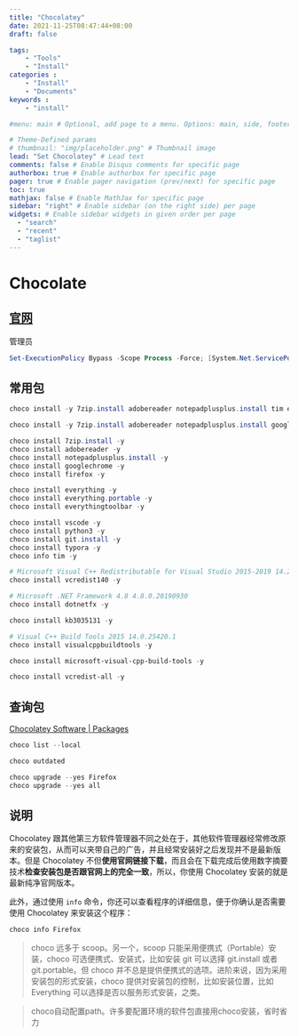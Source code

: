 ```yaml
---
title: "Chocolatey"
date: 2021-11-25T08:47:44+08:00
draft: false

tags: 
    - "Tools"
    - "Install"
categories :                             
    - "Install"
    - "Documents"
keywords :                                 
    - "install"

#menu: main # Optional, add page to a menu. Options: main, side, footer

# Theme-Defined params
# thumbnail: "img/placeholder.png" # Thumbnail image
lead: "Set Chocolatey" # Lead text
comments: false # Enable Disqus comments for specific page
authorbox: true # Enable authorbox for specific page
pager: true # Enable pager navigation (prev/next) for specific page
toc: true 
mathjax: false # Enable MathJax for specific page
sidebar: "right" # Enable sidebar (on the right side) per page
widgets: # Enable sidebar widgets in given order per page
  - "search"
  - "recent"
  - "taglist"
---
```


# Chocolate

## [官网](https://chocolatey.org/install)

管理员

```powershell
Set-ExecutionPolicy Bypass -Scope Process -Force; [System.Net.ServicePointManager]::SecurityProtocol = [System.Net.ServicePointManager]::SecurityProtocol -bor 3072; iex ((New-Object System.Net.WebClient).DownloadString('https://chocolatey.org/install.ps1'))
```

## 常用包

```powershell
choco install -y 7zip.install adobereader notepadplusplus.install tim everything 

choco install -y 7zip.install adobereader notepadplusplus.install googlechrome firefox vscode  everything 

choco install 7zip.install -y
choco install adobereader -y
choco install notepadplusplus.install -y
choco install googlechrome -y
choco install firefox -y

choco install everything -y
choco install everything.portable -y
choco install everythingtoolbar -y

choco install vscode -y
choco install python3 -y
choco install git.install -y
choco install typora -y
choco info tim -y

# Microsoft Visual C++ Redistributable for Visual Studio 2015-2019 14.29.30040
choco install vcredist140 -y

# Microsoft .NET Framework 4.8 4.8.0.20190930
choco install dotnetfx -y

choco install kb3035131 -y

# Visual C++ Build Tools 2015 14.0.25420.1
choco install visualcppbuildtools -y

choco install microsoft-visual-cpp-build-tools -y

choco install vcredist-all -y
```

## 查询包

[Chocolatey Software | Packages](https://community.chocolatey.org/packages)

```powershell
choco list --local

choco outdated

choco upgrade --yes Firefox
choco upgrade --yes all
```

## 说明

Chocolatey 跟其他第三方软件管理器不同之处在于，其他软件管理器经常修改原来的安装包，从而可以夹带自己的广告，并且经常安装好之后发现并不是最新版本。但是 Chocolatey 不但**使用官网链接下载**，而且会在下载完成后使用数字摘要技术**检查安装包是否跟官网上的完全一致**，所以，你使用 Chocolatey 安装的就是最新纯净官网版本。

此外，通过使用 `info` 命令，你还可以查看程序的详细信息，便于你确认是否需要使用 Chocolatey 来安装这个程序：

```powershell
choco info Firefox
```

> choco 远多于 scoop。另一个，scoop 只能采用便携式（Portable）安装，choco 可选便携式、安装式，比如安装 git 可以选择 git.install 或者 git.portable。但 choco 并不总是提供便携式的选项。进阶来说，因为采用安装包的形式安装，choco 提供对安装包的控制，比如安装位置，比如 Everything 可以选择是否以服务形式安装，之类。


> choco自动配置path。许多要配置环境的软件包直接用choco安装，省时省力

